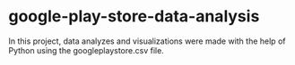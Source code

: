 # google-play-store-data-analysis
In this project, data analyzes and visualizations were made with the help of Python using the googleplaystore.csv file.
